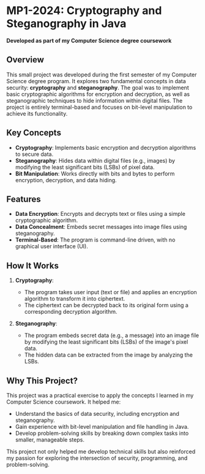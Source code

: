 # MP1-2024: Cryptography and Steganography in Java  

**Developed as part of my Computer Science degree coursework**  

## Overview  
This small project was developed during the first semester of my Computer Science degree program. It explores two fundamental concepts in data security: **cryptography** and **steganography**. The goal was to implement basic cryptographic algorithms for encryption and decryption, as well as steganographic techniques to hide information within digital files. The project is entirely terminal-based and focuses on bit-level manipulation to achieve its functionality.  

## Key Concepts  
- **Cryptography**: Implements basic encryption and decryption algorithms to secure data.  
- **Steganography**: Hides data within digital files (e.g., images) by modifying the least significant bits (LSBs) of pixel data.  
- **Bit Manipulation**: Works directly with bits and bytes to perform encryption, decryption, and data hiding.  

## Features  
- **Data Encryption**: Encrypts and decrypts text or files using a simple cryptographic algorithm.  
- **Data Concealment**: Embeds secret messages into image files using steganography.  
- **Terminal-Based**: The program is command-line driven, with no graphical user interface (UI).  

## How It Works  
1. **Cryptography**:  
   - The program takes user input (text or file) and applies an encryption algorithm to transform it into ciphertext.  
   - The ciphertext can be decrypted back to its original form using a corresponding decryption algorithm.  

2. **Steganography**:  
   - The program embeds secret data (e.g., a message) into an image file by modifying the least significant bits (LSBs) of the image's pixel data.  
   - The hidden data can be extracted from the image by analyzing the LSBs.  

## Why This Project?  
This project was a practical exercise to apply the concepts I learned in my Computer Science coursework. It helped me:  
- Understand the basics of data security, including encryption and steganography.  
- Gain experience with bit-level manipulation and file handling in Java.  
- Develop problem-solving skills by breaking down complex tasks into smaller, manageable steps.  

This project not only helped me develop technical skills but also reinforced my passion for exploring the intersection of security, programming, and problem-solving.  

